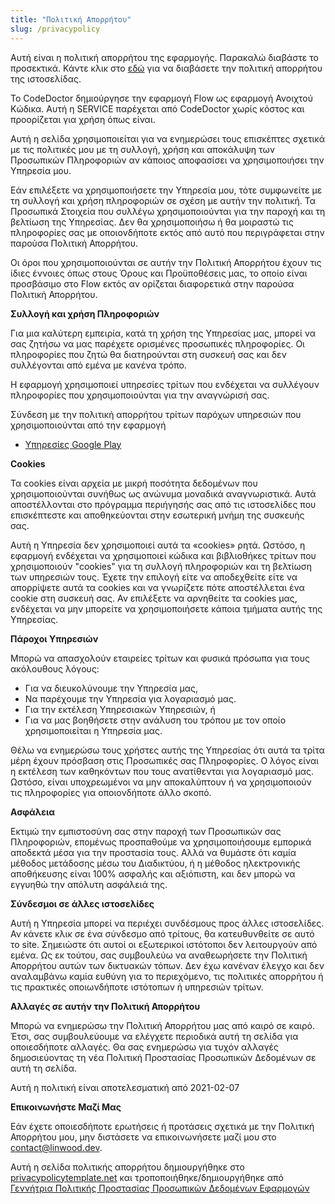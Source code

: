 ```yaml
---
title: "Πολιτική Απορρήτου"
slug: /privacypolicy
---
```


Αυτή είναι η πολιτική απορρήτου της εφαρμογής. Παρακαλώ διαβάστε το προσεκτικά. Κάντε κλικ στο [εδώ](https://go.linwood.dev/privacypolicy) για να διαβάσετε την πολιτική απορρήτου της ιστοσελίδας.

Το CodeDoctor δημιούργησε την εφαρμογή Flow ως εφαρμογή Ανοιχτού Κώδικα. Αυτή η SERVICE παρέχεται από CodeDoctor χωρίς κόστος και προορίζεται για χρήση όπως είναι.

Αυτή η σελίδα χρησιμοποιείται για να ενημερώσει τους επισκέπτες σχετικά με τις πολιτικές μου με τη συλλογή, χρήση και αποκάλυψη των Προσωπικών Πληροφοριών αν κάποιος αποφασίσει να χρησιμοποιήσει την Υπηρεσία μου.

Εάν επιλέξετε να χρησιμοποιήσετε την Υπηρεσία μου, τότε συμφωνείτε με τη συλλογή και χρήση πληροφοριών σε σχέση με αυτήν την πολιτική. Τα Προσωπικά Στοιχεία που συλλέγω χρησιμοποιούνται για την παροχή και τη βελτίωση της Υπηρεσίας. Δεν θα χρησιμοποιήσω ή θα μοιραστώ τις πληροφορίες σας με οποιονδήποτε εκτός από αυτό που περιγράφεται στην παρούσα Πολιτική Απορρήτου.

Οι όροι που χρησιμοποιούνται σε αυτήν την Πολιτική Απορρήτου έχουν τις ίδιες έννοιες όπως στους Όρους και Προϋποθέσεις μας, το οποίο είναι προσβάσιμο στο Flow εκτός αν ορίζεται διαφορετικά στην παρούσα Πολιτική Απορρήτου.

**Συλλογή και χρήση Πληροφοριών**

Για μια καλύτερη εμπειρία, κατά τη χρήση της Υπηρεσίας μας, μπορεί να σας ζητήσω να μας παρέχετε ορισμένες προσωπικές πληροφορίες. Οι πληροφορίες που ζητώ θα διατηρούνται στη συσκευή σας και δεν συλλέγονται από εμένα με κανένα τρόπο.

Η εφαρμογή χρησιμοποιεί υπηρεσίες τρίτων που ενδέχεται να συλλέγουν πληροφορίες που χρησιμοποιούνται για την αναγνώρισή σας.

Σύνδεση με την πολιτική απορρήτου τρίτων παρόχων υπηρεσιών που χρησιμοποιούνται από την εφαρμογή

* [Υπηρεσίες Google Play](https://www.google.com/policies/privacy/)

**Cookies**

Τα cookies είναι αρχεία με μικρή ποσότητα δεδομένων που χρησιμοποιούνται συνήθως ως ανώνυμα μοναδικά αναγνωριστικά. Αυτά αποστέλλονται στο πρόγραμμα περιήγησής σας από τις ιστοσελίδες που επισκέπτεστε και αποθηκεύονται στην εσωτερική μνήμη της συσκευής σας.

Αυτή η Υπηρεσία δεν χρησιμοποιεί αυτά τα «cookies» ρητά. Ωστόσο, η εφαρμογή ενδέχεται να χρησιμοποιεί κώδικα και βιβλιοθήκες τρίτων που χρησιμοποιούν "cookies" για τη συλλογή πληροφοριών και τη βελτίωση των υπηρεσιών τους. Έχετε την επιλογή είτε να αποδεχθείτε είτε να απορρίψετε αυτά τα cookies και να γνωρίζετε πότε αποστέλλεται ένα cookie στη συσκευή σας. Αν επιλέξετε να αρνηθείτε τα cookies μας, ενδέχεται να μην μπορείτε να χρησιμοποιήσετε κάποια τμήματα αυτής της Υπηρεσίας.

**Πάροχοι Υπηρεσιών**

Μπορώ να απασχολούν εταιρείες τρίτων και φυσικά πρόσωπα για τους ακόλουθους λόγους:

* Για να διευκολύνουμε την Υπηρεσία μας,
* Να παρέχουμε την Υπηρεσία για λογαριασμό μας.
* Για την εκτέλεση Υπηρεσιακών Υπηρεσιών, ή
* Για να μας βοηθήσετε στην ανάλυση του τρόπου με τον οποίο χρησιμοποιείται η Υπηρεσία μας.

Θέλω να ενημερώσω τους χρήστες αυτής της Υπηρεσίας ότι αυτά τα τρίτα μέρη έχουν πρόσβαση στις Προσωπικές σας Πληροφορίες. Ο λόγος είναι η εκτέλεση των καθηκόντων που τους ανατίθενται για λογαριασμό μας. Ωστόσο, είναι υποχρεωμένοι να μην αποκαλύπτουν ή να χρησιμοποιούν τις πληροφορίες για οποιονδήποτε άλλο σκοπό.

**Ασφάλεια**

Εκτιμώ την εμπιστοσύνη σας στην παροχή των Προσωπικών σας Πληροφοριών, επομένως προσπαθούμε να χρησιμοποιήσουμε εμπορικά αποδεκτά μέσα για την προστασία τους. Αλλά να θυμάστε ότι καμία μέθοδος μετάδοσης μέσω του Διαδικτύου, ή η μέθοδος ηλεκτρονικής αποθήκευσης είναι 100% ασφαλής και αξιόπιστη, και δεν μπορώ να εγγυηθώ την απόλυτη ασφάλειά της.

**Σύνδεσμοι σε άλλες ιστοσελίδες**

Αυτή η Υπηρεσία μπορεί να περιέχει συνδέσμους προς άλλες ιστοσελίδες. Αν κάνετε κλικ σε ένα σύνδεσμο από τρίτους, θα κατευθυνθείτε σε αυτό το site. Σημειώστε ότι αυτοί οι εξωτερικοί ιστότοποι δεν λειτουργούν από εμένα. Ως εκ τούτου, σας συμβουλεύω να αναθεωρήσετε την Πολιτική Απορρήτου αυτών των δικτυακών τόπων. Δεν έχω κανέναν έλεγχο και δεν αναλαμβάνω καμία ευθύνη για το περιεχόμενο, τις πολιτικές απορρήτου ή τις πρακτικές οποιωνδήποτε ιστότοπων ή υπηρεσιών τρίτων.

**Αλλαγές σε αυτήν την Πολιτική Απορρήτου**

Μπορώ να ενημερώσω την Πολιτική Απορρήτου μας από καιρό σε καιρό. Έτσι, σας συμβουλεύουμε να ελέγχετε περιοδικά αυτή τη σελίδα για οποιεσδήποτε αλλαγές. Θα σας ενημερώσω για τυχόν αλλαγές δημοσιεύοντας τη νέα Πολιτική Προστασίας Προσωπικών Δεδομένων σε αυτή τη σελίδα.

Αυτή η πολιτική είναι αποτελεσματική από 2021-02-07

**Επικοινωνήστε Μαζί Μας**

Εάν έχετε οποιεσδήποτε ερωτήσεις ή προτάσεις σχετικά με την Πολιτική Απορρήτου μου, μην διστάσετε να επικοινωνήσετε μαζί μου στο contact@linwood.dev.

Αυτή η σελίδα πολιτικής απορρήτου δημιουργήθηκε στο [privacypolicytemplate.net](https://privacypolicytemplate.net) και τροποποιήθηκε/δημιουργήθηκε από [Γεννήτρια Πολιτικής Προστασίας Προσωπικών Δεδομένων Εφαρμογών](https://app-privacy-policy-generator.nisrulz.com/)
